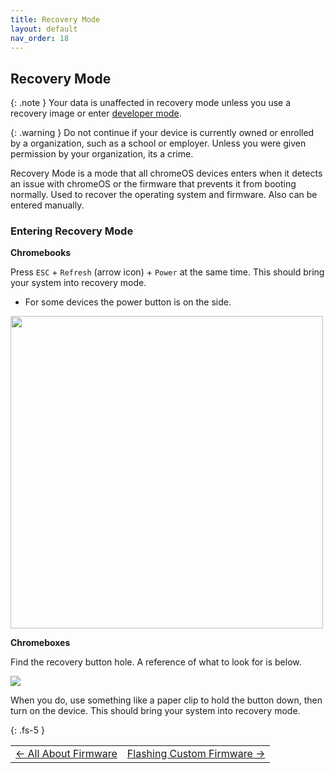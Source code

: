 ```yaml
---
title: Recovery Mode
layout: default
nav_order: 18
---
```


## Recovery Mode

{: .note }
Your data is unaffected in recovery mode unless you use a recovery image or enter [developer mode](entering-developer-mode.md).

{: .warning }
Do not continue if your device is currently owned or enrolled by a organization, such as a school or employer. Unless you were given permission by your organization, its a crime.

Recovery Mode is a mode that all chromeOS devices enters when it detects an issue with chromeOS or the firmware that prevents it from booting normally. Used to recover the operating system and firmware. Also can be entered manually. 
### Entering Recovery Mode

**Chromebooks**

Press `ESC` + `Refresh` (arrow icon) + `Power` at the same time. This should bring your system into recovery mode.
- For some devices the power button is on the side.

<img src="https://kmpic.asus.com/images/2022/11/17/cb40f983-69fe-4176-aced-23940a518d88.png" width=500x500>

**Chromeboxes**

Find the recovery button hole. A reference of what to look for is below.

<img src="https://lh3.googleusercontent.com/Y97tvM9PaKrYPwPI3Y0QxO_t8zKj3xl9vxZbL_Xby6L3wsMhqU3UxseELrhl8wcpjtE=w500">

When you do, use something like a paper clip to hold the button down, then turn on the device. This should bring your system into recovery mode.

{: .fs-5 }

<table>
<tr>
<td class="navtable-l">
<a href="allaboutfirmware.html">← All About Firmware</a> 
</td>
<td class="navtable-r">
<a href="firmware.html">Flashing Custom Firmware →</a> 
</td>
</tr>
</table>
